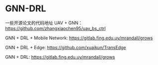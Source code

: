# GNN-DRL
一些开源论文的代码地址
UAV + GNN：https://github.com/zhangxiaochen95/uav_bs_ctrl

GNN + DRL + Mobile Network: https://gitlab.fing.edu.uy/mrandall/grows

GNN + DRL + Edge: https://github.com/xuaikun/TransEdge

GNN + DRL: https://gitlab.fing.edu.uy/mrandall/grows
